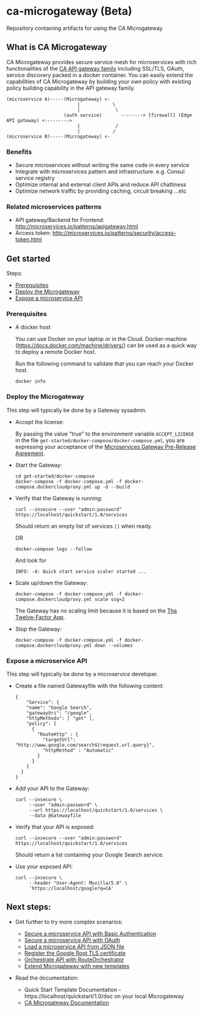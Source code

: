 # ca-microgateway (Beta)
Repository containing artifacts for using the CA Microgateway

## What is CA Microgateway
CA Microgateway provides secure service mesh for microservices with rich functionalities of the [CA API gateway family](https://www.ca.com/us/products/api-management.html) including SSL/TLS, OAuth, service discovery packed in a docker container. You can easily extend the capabilities of CA Microgateway by building your own policy with existing policy building capability in the API gateway family.

```
(microservice A)-----(Microgateway) <-
                          |            \
                          |             \
                     (auth service)       --------> [firewall] (Edge API gateway) <--------->
                          |             /
                          |            /
(microservice B)-----(Microgateway) <-
```

### Benefits
* Secure microservices without writing the same code in every service
* Integrate with microservices pattern and infrastructure. e.g. Consul service registry
* Optimize internal and external client APIs and reduce API chattiness
* Optimize network traffic by providing caching, circuit breaking ...etc

### Related microservices patterns
* API gateway/Backend for Frontend: http://microservices.io/patterns/apigateway.html
* Access token: http://microservices.io/patterns/security/access-token.html

## Get started

Steps:

* [Prerequisites](#prerequisites)
* [Deploy the Microgateway](#deploy)
* [Expose a microservice API](#api)

### Prerequisites <a name="prerequisites"></a>
- A docker host

  You can use Docker on your laptop or in the Cloud. Docker-machine
  (https://docs.docker.com/machine/drivers/) can be used as a quick way to deploy
  a remote Docker host.

  Run the following command to validate that you can reach your Docker host.
  ```
  docker info
  ```

### Deploy the Microgateway <a name="deploy"></a>

This step will typically be done by a Gateway sysadmin.

- Accept the license:
  
  By passing the value "true" to the environment variable `ACCEPT_LICENSE` in
  the file `get-started/docker-compose/docker-compose.yml`, you are expressing
  your acceptance of the [Microservices Gateway Pre-Release Agreement](LICENSE.md).
  
- Start the Gateway:

  ```
  cd get-started/docker-compose
  docker-compose -f docker-compose.yml -f docker-compose.dockercloudproxy.yml up -d --build
  ```

- Verify that the Gateway is running:

  ```
  curl --insecure --user "admin:password" https://localhost/quickstart/1.0/services
  ```
  Should return an empty list of services `[]` when ready. 
  
  OR
  
  ```
  docker-compose logs --follow
  ```
  And look for 
  ```
  INFO: -4: Quick start service scaler started ...
  ```


- Scale up/down the Gateway:

  ```
  docker-compose -f docker-compose.yml -f docker-compose.dockercloudproxy.yml scale ssg=2

  ```
  The Gateway has no scaling limit because it is based on the [The Twelve-Factor App](https://12factor.net/).

- Stop the Gateway:

  ```
  docker-compose -f docker-compose.yml -f docker-compose.dockercloudproxy.yml down --volumes

  ```

### Expose a microservice API <a name="api"></a>

This step will typically be done by a microservice developer.

- Create a file named Gatewayfile with the following content:

  ```
  {
      "Service": {
      "name": "Google Search",
      "gatewayUri": "/google",
      "httpMethods": [ "get" ],
      "policy": [
        {
          "RouteHttp" : {
            "targetUrl": "http://www.google.com/search${request.url.query}",
            "httpMethod" : "Automatic"
          }
        }
      ]
    }
  }
  ```

- Add your API to the Gateway:

  ```
  curl --insecure \
       --user "admin:password" \
       --url https://localhost/quickstart/1.0/services \
       --data @Gatewayfile
  ```

- Verify that your API is exposed:

  ```
  curl --insecure --user "admin:password" https://localhost/quickstart/1.0/services
  ```
  Should return a list containing your Google Search service.


- Use your exposed API:

  ```
  curl --insecure \
       --header "User-Agent: Mozilla/5.0" \
       'https://localhost/google?q=CA'
  ```

## Next steps:
- Get further to try more complex scenarios:
  - [Secure a microservice API with Basic Authentication](get-started/get-further/api-with-basic-auth.md)
  - [Secure a microservice API with OAuth](get-started/get-further/api-with-oauth.md)
  - [Load a microservice API from JSON file](get-started/get-further/build-microgateway-with-custom-templates-and-services.md)
  - [Register the Google Root TLS certificate](get-started/get-further/register-google-tls-certificate.md)
  - [Orchestrate API with RouteOrchestrator](get-started/get-further/api-with-route-orchestrator.md)
  - [Extend Microgateway with new templates](get-started/docker-compose/add-ons/bundles/README.md)

- Read the documentation:
  - Quick Start Template Documentation - https://localhost/quickstart/1.0/doc on your local Microgateway
  - [CA Microgateway Documentation](https://docops.ca.com/ca-api-gateway/9-2/en/ca-microgateway-beta)
